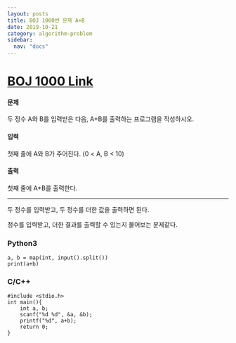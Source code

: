 ```yaml
---
layout: posts
title: BOJ 1000번 문제 A+B
date: 2019-10-21
category: algorithm-problem
sidebar:
  nav: "docs"
---
```

# [BOJ 1000 Link](https://www.acmicpc.net/problem/1000)
#### 문제
두 정수 A와 B를 입력받은 다음, A+B를 출력하는 프로그램을 작성하시오.

#### 입력
첫째 줄에 A와 B가 주어진다. (0 < A, B < 10)

#### 출력
첫째 줄에 A+B를 출력한다.
- - -
두 정수를 입력받고, 두 정수를 더한 값을 출력하면 된다.

정수를 입력받고, 더한 결과를 출력할 수 있는지 물어보는 문제같다.
### Python3
```
a, b = map(int, input().split())
print(a+b)
```
### C/C++
```
#include <stdio.h>
int main(){
	int a, b;
    scanf("%d %d", &a, &b);
    printf("%d", a+b);
    return 0;
}
```